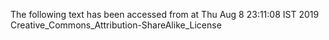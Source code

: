 The following text has been accessed from at Thu Aug 8 23:11:08 IST 2019
Creative_Commons_Attribution-ShareAlike_License

